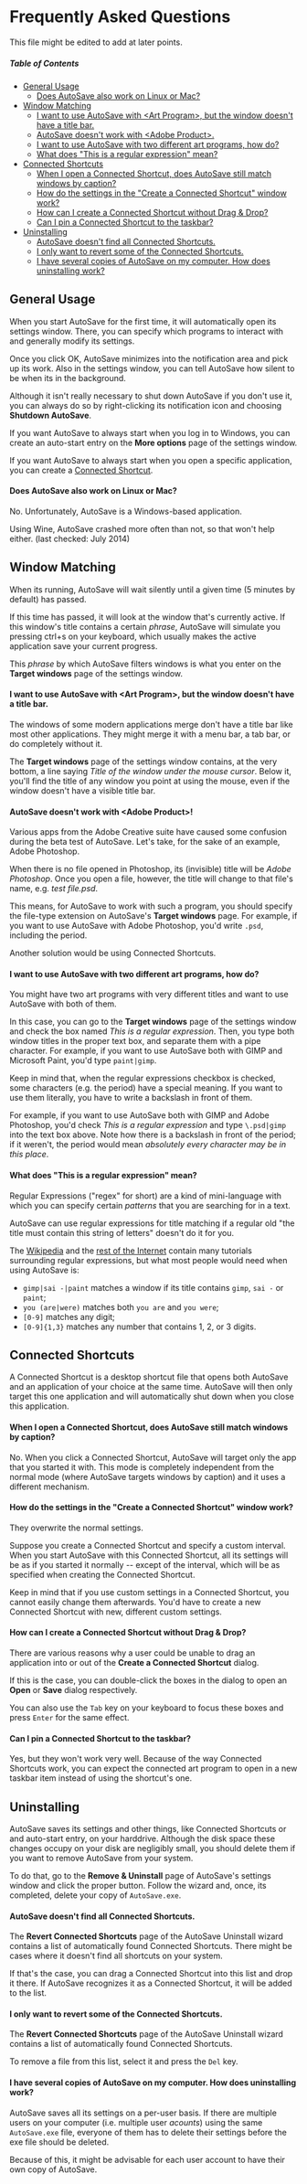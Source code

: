 # Frequently Asked Questions

This file might be edited to add at later points.

##### Table of Contents

* [General Usage](#general-usage)
  * [Does AutoSave also work on Linux or Mac?](#does-autosave-also-work-on-linux-or-mac)
* [Window Matching](#window-matching)
  * [I want to use AutoSave with &lt;Art Program&gt;, but the window doesn't have a title bar.](#i-want-to-use-autosave-with-art-program-but-the-window-doesnt-have-a-title-bar)
  * [AutoSave doesn't work with &lt;Adobe Product&gt;.](#autosave-doesnt-work-with-adobe-product)
  * [I want to use AutoSave with two different art programs, how do?](#i-want-to-use-autosave-with-two-different-art-programs-how-do)
  * [What does "This is a regular expression" mean?](#what-does-this-is-a-regular-expression-mean)
* [Connected Shortcuts](#connected-shortcuts)
  * [When I open a Connected Shortcut, does AutoSave still match windows by caption?](#when-i-open-a-connected-shortcut-does-autosave-still-match-windows-by-caption)
  * [How do the settings in the "Create a Connected Shortcut" window work?](#how-do-the-settings-in-the-create-a-connected-shortcut-window-work)
  * [How can I create a Connected Shortcut without Drag & Drop?](#how-can-i-create-a-connected-shortcut-without-drag--drop)
  * [Can I pin a Connected Shortcut to the taskbar?](#can-i-pin-a-connected-shortcut-to-the-taskbar)
* [Uninstalling](#uninstalling)
  * [AutoSave doesn't find all Connected Shortcuts.](#autosave-doesnt-find-all-connected-shortcuts)
  * [I only want to revert some of the Connected Shortcuts.](#i-only-want-to-revert-some-of-the-connected-shortcuts)
  * [I have several copies of AutoSave on my computer. How does uninstalling work?](#i-have-several-copies-of-autosave-on-my-computer-how-does-uninstalling-work)


## General Usage

When you start AutoSave for the first time, it will automatically open its
settings window. There, you can specify which programs to interact with and
generally modify its settings.

Once you click OK, AutoSave minimizes into the notification area and pick up
its work.
Also in the settings window, you can tell AutoSave how silent to be when its
in the background.

Although it isn't really necessary to shut down AutoSave if you don't use it,
you can always do so by right-clicking its notification icon and
choosing **Shutdown AutoSave**.

If you want AutoSave to always start when you log in to Windows, you can
create an auto-start entry on the **More options** page of the settings window.

If you want AutoSave to always start when you open a specific application,
you can create a [Connected Shortcut](#connected-shortcuts).


#### Does AutoSave also work on Linux or Mac?

No. Unfortunately, AutoSave is a Windows-based application.

Using Wine, AutoSave crashed more often than not, so that won't help either.
(last checked: July 2014)



## Window Matching

When its running, AutoSave will wait silently until a given time
(5 minutes by default) has passed.

If this time has passed, it will look at the window that's currently active.
If this window's title contains a certain *phrase*, AutoSave will simulate
you pressing ctrl+s on your keyboard, which usually makes the active application
save your current progress.

This *phrase* by which AutoSave filters windows is what you enter on the
**Target windows** page of the settings window.


#### I want to use AutoSave with &lt;Art Program&gt;, but the window doesn't have a title bar.

The windows of some modern applications merge don't have a title bar like
most other applications. They might merge it with a menu bar, a tab bar,
or do completely without it.

The **Target windows** page of the settings window contains, at the very bottom,
a line saying *Title of the window under the mouse cursor*.
Below it, you'll find the title of any window you point at using the mouse,
even if the window doesn't have a visible title bar.



#### AutoSave doesn't work with &lt;Adobe Product&gt;!

Various apps from the Adobe Creative suite have caused some confusion during
the beta test of AutoSave.
Let's take, for the sake of an example, Adobe Photoshop.

When there is no file opened in Photoshop, its (invisible) title will be
*Adobe Photoshop*.
Once you open a file, however, the title will change to that file's name,
e.g. *test file.psd*.

This means, for AutoSave to work with such a program, you should specify
the file-type extension on AutoSave's **Target windows** page.
For example, if you want to use AutoSave with Adobe Photoshop,
you'd write ``.psd``, including the period.

Another solution would be using Connected Shortcuts.



#### I want to use AutoSave with two different art programs, how do?

You might have two art programs with very different titles and want to
use AutoSave with both of them.

In this case, you can go to the **Target windows** page of the settings window
and check the box named *This is a regular expression*.
Then, you type both window titles in the proper text box, and separate them
with a pipe character.
For example, if you want to use AutoSave both with GIMP and Microsoft Paint,
you'd type ``paint|gimp``.

Keep in mind that, when the regular expressions checkbox is checked, some
characters (e.g. the period) have a special meaning.
If you want to use them literally, you have to write a backslash in front
of them.

For example, if you want to use AutoSave both with GIMP and Adobe Photoshop,
you'd check *This is a regular expression* and type ``\.psd|gimp`` into
the text box above.
Note how there is a backslash in front of the period; if it weren't, the period
would mean *absolutely every character may be in this place*.


#### What does "This is a regular expression" mean?

Regular Expressions ("regex" for short) are a kind of mini-language with which
you can specify certain *patterns* that you are searching for in a text.

AutoSave can use regular expressions for title matching if a regular old
"the title must contain this string of letters" doesn't do it for you.

The [Wikipedia](http://en.wikipedia.org/wiki/Regular_expression#POSIX_basic_and_extended)
and the [rest of the Internet](https://duckduckgo.com/?q=regular+expressions+tutorial)
contain many tutorials surrounding regular expressions, but what most people
would need when using AutoSave is:

* ``gimp|sai -|paint`` matches a window if its title contains ``gimp``, ``sai -`` or ``paint``;
* ``you (are|were)`` matches both ``you are`` and ``you were``;
* ``[0-9]`` matches any digit;
* ``[0-9]{1,3}`` matches any number that contains 1, 2, or 3 digits.



## Connected Shortcuts

A Connected Shortcut is a desktop shortcut file that opens both AutoSave
and an application of your choice at the same time.
AutoSave will then only target this one application and will automatically
shut down when you close this application.

#### When I open a Connected Shortcut, does AutoSave still match windows by caption?

No. When you click a Connected Shortcut, AutoSave will target only the app
that you started it with.
This mode is completely independent from the normal mode (where AutoSave
targets windows by caption) and it uses a different mechanism.


#### How do the settings in the "Create a Connected Shortcut" window work?

They overwrite the normal settings.

Suppose you create a Connected Shortcut and specify a custom interval.
When you start AutoSave with this Connected Shortcut, all its settings will
be as if you started it normally -- except of the interval, which will be as
specified when creating the Connected Shortcut.

Keep in mind that if you use custom settings in a Connected Shortcut, you
cannot easily change them afterwards. You'd have to create a new Connected
Shortcut with new, different custom settings.


#### How can I create a Connected Shortcut without Drag & Drop?

There are various reasons why a user could be unable to drag an application
into or out of the **Create a Connected Shortcut** dialog.

If this is the case, you can double-click the boxes in the dialog to open
an **Open** or **Save** dialog respectively.

You can also use the ``Tab`` key on your keyboard to focus these boxes and
press ``Enter`` for the same effect.


#### Can I pin a Connected Shortcut to the taskbar?

Yes, but they won't work very well.
Because of the way Connected Shortcuts work, you can expect the connected
art program to open in a new taskbar item instead of using the shortcut's one.


## Uninstalling

AutoSave saves its settings and other things, like Connected Shortcuts or
and auto-start entry, on your harddrive.
Although the disk space these changes occupy on your disk are negligibly small,
you should delete them if you want to remove AutoSave from your system.

To do that, go to the **Remove & Uninstall** page of AutoSave's
settings window and click the proper button.
Follow the wizard and, once, its completed, delete your copy of ``AutoSave.exe``.

#### AutoSave doesn't find all Connected Shortcuts.

The **Revert Connected Shortcuts** page of the AutoSave Uninstall wizard
contains a list of automatically found Connected Shortcuts.
There might be cases where it doesn't find all shortcuts on your system.

If that's the case, you can drag a Connected Shortcut into this list and drop
it there.
If AutoSave recognizes it as a Connected Shortcut, it will be added to the list.


#### I only want to revert some of the Connected Shortcuts.

The **Revert Connected Shortcuts** page of the AutoSave Uninstall wizard
contains a list of automatically found Connected Shortcuts.

To remove a file from this list, select it and press the ``Del`` key.


#### I have several copies of AutoSave on my computer. How does uninstalling work?

AutoSave saves all its settings on a per-user basis.
If there are multiple users on your computer (i.e. multiple user *acounts*)
using the same ``AutoSave.exe`` file, everyone of them has to delete their
settings before the exe file should be deleted.

Because of this, it might be advisable for each user account to have their
own copy of AutoSave.
